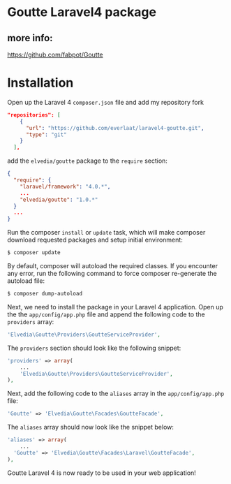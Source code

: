 Goutte Laravel4 package 
=======================

more info:
----------
https://github.com/fabpot/Goutte

# Installation

Open up the Laravel 4 `composer.json` file and add my repository fork

~~~json
"repositories": [
    {
      "url": "https://github.com/everlaat/laravel4-goutte.git",
      "type": "git"
    }
  ],
~~~

add the `elvedia/goutte` package to the `require` section:

~~~json
{
  "require": {
    "laravel/framework": "4.0.*",
    ...
    "elvedia/goutte": "1.0.*"
  }
  ...
}
~~~

Run the composer `install` or `update` task, which will make composer download requested packages and setup initial environment:

~~~sh
$ composer update
~~~

By default, composer will autoload the required classes. If you encounter any error, run the following command to force composer re-generate the autoload file:

~~~sh
$ composer dump-autoload
~~~

Next, we need to install the package in your Laravel 4 application. Open up the the `app/config/app.php` file and append the following code to the `providers` array:

~~~php
'Elvedia\Goutte\Providers\GoutteServiceProvider',
~~~

The `providers` section should look like the following snippet:

~~~php
'providers' => array(
    ...
    'Elvedia\Goutte\Providers\GoutteServiceProvider',
),
~~~

Next, add the following code to the `aliases` array in the `app/config/app.php` file:

~~~php
'Goutte' => 'Elvedia\Goutte\Facades\GoutteFacade',
~~~

The `aliases` array should now look like the snippet below:

~~~php
'aliases' => array(
    ...
  'Goutte' => 'Elvedia\Goutte\Facades\Laravel\GoutteFacade',
),
~~~

Goutte Laravel 4 is now ready to be used in your web application!

